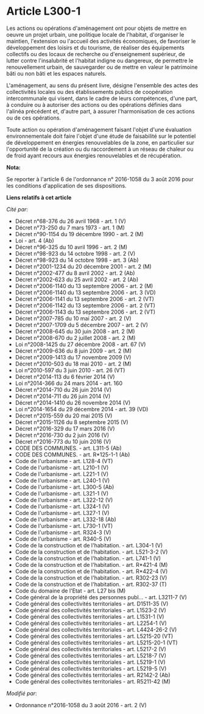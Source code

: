 # Article L300-1

Les actions ou opérations d'aménagement ont pour objets de mettre en oeuvre un projet urbain, une politique locale de
l'habitat, d'organiser le maintien, l'extension ou l'accueil des activités économiques, de favoriser le développement des
loisirs et du tourisme, de réaliser des équipements collectifs ou des locaux de recherche ou d'enseignement supérieur, de
lutter contre l'insalubrité et l'habitat indigne ou dangereux, de permettre le renouvellement urbain, de sauvegarder ou de
mettre en valeur le patrimoine bâti ou non bâti et les espaces naturels. 

L'aménagement, au sens du présent livre, désigne l'ensemble des actes des collectivités locales ou des établissements publics
de coopération intercommunale qui visent, dans le cadre de leurs compétences, d'une part, à conduire ou à autoriser des
actions ou des opérations définies dans l'alinéa précédent et, d'autre part, à assurer l'harmonisation de ces actions ou de
ces opérations. 

Toute action ou opération d'aménagement faisant l'objet d'une   évaluation environnementale  doit faire l'objet d'une étude
de faisabilité sur le potentiel de développement en énergies renouvelables de la zone, en particulier sur l'opportunité de la
création ou du raccordement à un réseau de chaleur ou de froid ayant recours aux énergies renouvelables et de récupération.

**Nota:**

Se reporter à l'article 6 de l'ordonnance n° 2016-1058 du 3 août 2016 pour les conditions d'application de ses dispositions.

**Liens relatifs à cet article**

_Cité par_:

  - Décret n°68-376 du 26 avril 1968 - art. 1 (V)
  - Décret n°73-250 du 7 mars 1973 - art. 1 (M)
  - Décret n°90-1154 du 19 décembre 1990 - art. 2 (M)
  - Loi - art. 4 (Ab)
  - Décret n°96-325 du 10 avril 1996 - art. 2 (M)
  - Décret n°98-923 du 14 octobre 1998 - art. 2 (V)
  - Décret n°98-923 du 14 octobre 1998 - art. 3 (Ab)
  - Décret n°2001-1234 du 20 décembre 2001 - art. 2 (M)
  - Décret n°2002-477 du 8 avril 2002 - art. 2 (Ab)
  - Décret n°2002-623 du 25 avril 2002 - art. 2 (Ab)
  - Décret n°2006-1140 du 13 septembre 2006 - art. 2 (M)
  - Décret n°2006-1140 du 13 septembre 2006 - art. 3 (VD)
  - Décret n°2006-1141 du 13 septembre 2006 - art. 2 (VT)
  - Décret n°2006-1142 du 13 septembre 2006 - art. 2 (VT)
  - Décret n°2006-1143 du 13 septembre 2006 - art. 2 (VT)
  - Décret n°2007-785 du 10 mai 2007 - art. 2 (V)
  - Décret n°2007-1709 du 5 décembre 2007 - art. 2 (V)
  - Décret n°2008-645 du 30 juin 2008 - art. 2 (M)
  - Décret n°2008-670 du 2 juillet 2008 - art. 2 (M)
  - Loi n°2008-1425 du 27 décembre 2008 - art. 67 (V)
  - Décret n°2009-636 du 8 juin 2009 - art. 2 (M)
  - Décret n°2009-1413 du 17 novembre 2009 (V)
  - Décret n°2010-503 du 18 mai 2010 - art. 2 (M)
  - Loi n°2010-597 du 3 juin 2010 - art. 26 (VT)
  - Décret n°2014-113 du 6 février 2014 (V)
  - Loi n°2014-366 du 24 mars 2014 - art. 160
  - Décret n°2014-710 du 26 juin 2014 (V)
  - Décret n°2014-711 du 26 juin 2014 (V)
  - Décret n°2014-1410 du 26 novembre 2014 (V)
  - Loi n°2014-1654 du 29 décembre 2014 - art. 39 (VD)
  - Décret n°2015-559 du 20 mai 2015 (V)
  - Décret n°2015-1126 du 8 septembre 2015 (V)
  - Décret n°2016-329 du 17 mars 2016 (V)
  - Décret n°2016-730 du 2 juin 2016 (V)
  - Décret n°2016-773 du 10 juin 2016 (V)
  - CODE DES COMMUNES. - art. L311-5 (Ab)
  - CODE DES COMMUNES. - art. R*125-1-1 (Ab)
  - Code de l'urbanisme - art. L128-4 (VT)
  - Code de l'urbanisme - art. L210-1 (V)
  - Code de l'urbanisme - art. L221-1 (V)
  - Code de l'urbanisme - art. L240-1 (V)
  - Code de l'urbanisme - art. L300-5 (Ab)
  - Code de l'urbanisme - art. L321-1 (V)
  - Code de l'urbanisme - art. L322-12 (V)
  - Code de l'urbanisme - art. L324-1 (V)
  - Code de l'urbanisme - art. L327-1 (V)
  - Code de l'urbanisme - art. L332-18 (Ab)
  - Code de l'urbanisme - art. L730-1 (VT)
  - Code de l'urbanisme - art. R324-3 (V)
  - Code de l'urbanisme - art. R340-5 (V)
  - Code de la construction et de l'habitation. - art. L304-1 (V)
  - Code de la construction et de l'habitation. - art. L521-3-2 (V)
  - Code de la construction et de l'habitation. - art. L741-1 (V)
  - Code de la construction et de l'habitation. - art. R*421-4 (M)
  - Code de la construction et de l'habitation. - art. R*422-4 (V)
  - Code de la construction et de l'habitation. - art. R302-23 (V)
  - Code de la construction et de l'habitation. - art. R302-37 (T)
  - Code du domaine de l'Etat - art. L27 bis (M)
  - Code général de la propriété des personnes publ... - art. L3211-7 (V)
  - Code général des collectivités territoriales - art. D1511-35 (V)
  - Code général des collectivités territoriales - art. L1523-2 (V)
  - Code général des collectivités territoriales - art. L1531-1 (V)
  - Code général des collectivités territoriales - art. L2254-1 (V)
  - Code général des collectivités territoriales - art. L4424-26-2 (V)
  - Code général des collectivités territoriales - art. L5215-20 (VT)
  - Code général des collectivités territoriales - art. L5215-20-1 (VT)
  - Code général des collectivités territoriales - art. L5217-2 (V)
  - Code général des collectivités territoriales - art. L5218-7 (V)
  - Code général des collectivités territoriales - art. L5219-1 (V)
  - Code général des collectivités territoriales - art. L5219-5 (V)
  - Code général des collectivités territoriales - art. R2142-2 (Ab)
  - Code général des collectivités territoriales - art. R5211-42 (M)

_Modifié par_:

  - Ordonnance n°2016-1058 du 3 août 2016 - art. 2 (V)
